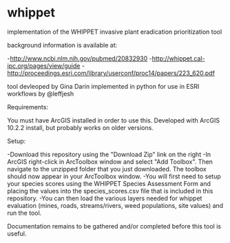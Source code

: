 # whippet
implementation of the WHIPPET invasive plant eradication prioritization tool

background information is available at:

-http://www.ncbi.nlm.nih.gov/pubmed/20832930
-http://whippet.cal-ipc.org/pages/view/guide
-http://proceedings.esri.com/library/userconf/proc14/papers/223_620.pdf

tool devleoped by Gina Darin
implemented in python for use in ESRI workflows by @leffjesh


Requirements:

You must have ArcGIS installed in order to use this. Developed with ArcGIS 10.2.2 install, but probably works on older versions.

Setup:

-Download this repository using the "Download Zip" link on the right
-In ArcGIS right-click in ArcToolbox window and select "Add Toolbox". Then navigate to the unzipped folder that you just downloaded.  The toolbox should now appear in your ArcToolbox window.
-You will first need to setup your species scores using the WHIPPET Species Assessment Form and placing the values into the species_scores.csv file that is included in this repository.
-You can then load the various layers needed for whippet evaluation (mines, roads, streams/rivers, weed populations, site values) and run the tool.


Documentation remains to be gathered and/or completed before this tool is useful. 